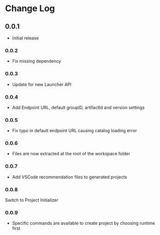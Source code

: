# Change Log

## 0.0.1
- Initial release

### 0.0.2

- Fix missing dependency

### 0.0.3

- Update for new Launcher API

### 0.0.4

- Add Endpoint URL, default groupID, artifactId and version settings

### 0.0.5

- Fix typo in default endpoint URL causing catalog loading error

### 0.0.6

- Files are now extracted at the root of the workspace folder

### 0.0.7

- Add VSCode recommendation files to generated projects

### 0.0.8

Switch to Project Initializer

### 0.0.9

- Specific commands are available to create project by choosing runtime first